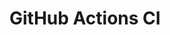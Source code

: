 # GitHub Actions CI













































































































































































































































































































































































































































































































































































































































































































































































































































































































































































































































































































































































































































































































































































































































































































































































































































































































































































































































































































































































































































































































































































































































































































































































































































































































































































































































































































































